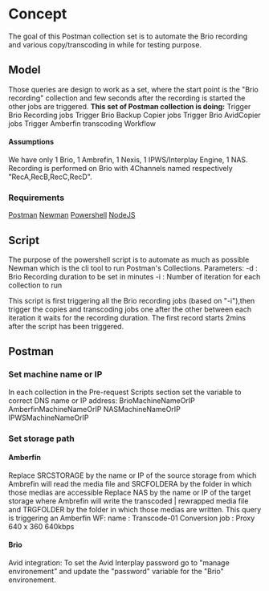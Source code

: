 # Concept #
The goal of this Postman collection set is to automate the Brio recording and various copy/transcoding in while for testing purpose.

## Model ##
Those queries are design to work as a set, where the start point is the "Brio recording" collection and few seconds after the recording is started
the other jobs are triggered.
**This set of Postman collection is doing:**
Trigger Brio Recording jobs
Trigger Brio Backup Copier jobs
Trigger Brio AvidCopier jobs
Trigger Amberfin transcoding Workflow


#### Assumptions ####
We have only 1 Brio, 1 Ambrefin, 1 Nexis, 1 IPWS/Interplay Engine, 1 NAS.
Recording is performed on Brio with 4Channels named respectively "RecA,RecB,RecC,RecD".


### Requirements ###
[Postman](https://www.getpostman.com/)
[Newman](https://learning.getpostman.com/docs/postman/collection-runs/command-line-integration-with-newman/)
[Powershell](https://docs.microsoft.com/en-us/powershell/)
[NodeJS](https://nodejs.org/en/download/)

## Script ##

The purpose of the powershell script is to automate as much as possible Newman which is the cli tool to run Postman's Collections.
Parameters:
-d : Brio Recording duration to be set in minutes
-i : Number of iteration for each collection to run 

This script is first triggering all the Brio recording jobs (based on "-i"),then trigger the copies and transcoding jobs one after the other between each iteration it waits for the recording duration.
The first record starts 2mins after the script has been triggered.


## Postman ##

### Set machine name or IP ###

In each collection in the Pre-request Scripts section set the variable to correct DNS name or IP address:
BrioMachineNameOrIP
AmberfinMachineNameOrIP
NASMachineNameOrIP
IPWSMachineNameOrIP

### Set storage path ###

#### Amberfin ####
Replace SRCSTORAGE by the name or IP of the source storage from which Ambrefin will read the media file and  SRCFOLDERA by the folder in which those medias are accessible
Replace NAS by the name or IP of the target storage where  Ambrefin will write the transcoded | rewrapped media file and  TRGFOLDER by the folder in which those medias are written.
This query is triggering an Amberfin WF:
name : Transcode-01
Conversion job : Proxy 640 x 360 640kbps

#### Brio ####

Avid integration:
To set the Avid Interplay password go to "manage environement" and update the "password" variable for the "Brio" environement.
